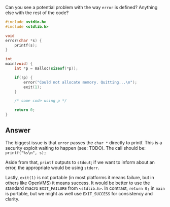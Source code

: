 Can you see a potential problem with the way `error` is defined?
Anything else with the rest of the code?
```C
#include <stdio.h>
#include <stdlib.h>

void
error(char *s) {
    printf(s);
}

int
main(void) {
    int *p = malloc(sizeof(*p));

    if(!p) {
        error("Could not allocate memory. Quitting...\n");
        exit(1);
    }

    /* some code using p */

    return 0;
}
```
## Answer
The biggest issue is that `error` passes the `char *` directly to printf. This
is a security exploit waiting to happen (see: TODO).
The call should be: `printf("%s\n", s);`

Aside from that, `printf` outputs to `stdout`; if we want to inform about an
error, the appropriate would be using `stderr`.

Lastly, `exit(1)` is not portable (in most platforms it means failure, but in
others like OpenVMS) it means success. It would be better to use the standard
macro `EXIT_FAILURE` from `<stdlib.h>`. In contrast, `return 0;` in `main` is
portable, but we might as well use `EXIT_SUCCESS` for consistency and clarity.
